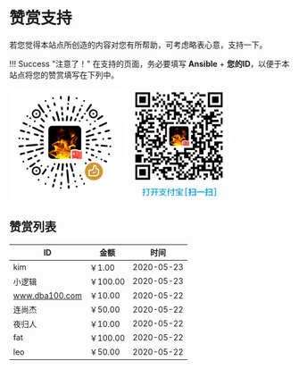 # 赞赏支持

若您觉得本站点所创造的内容对您有所帮助，可考虑略表心意，支持一下。

!!! Success "注意了！"
    在支持的页面，务必要填写 **Ansible** + **您的ID**，以便于本站点将您的赞赏填写在下列中。


<div>
<label>
  <img title="微信赞赏" alt="微信赞赏" width="200px" src="/images/appreciate/wechat.png" />
</label>

<label>
    <img title="支付宝赞赏" alt="支付宝赞赏" width="200px" src="/images/appreciate/alipay.png" />
</label>
</div>


## 赞赏列表

| ID             | 金额     | 时间       |
| -------------- | -------- | ---------- |
| kim            | ￥1.00   | 2020-05-23 |
| 小逻辑         | ￥100.00 | 2020-05-23 |
| www.dba100.com | ￥10.00  | 2020-05-22 |
| 连尚杰         | ￥50.00  | 2020-05-22 |
| 夜归人         | ￥10.00  | 2020-05-22 |
| fat            | ￥100.00 | 2020-05-22 |
| leo            | ￥50.00  | 2020-05-22 |


